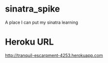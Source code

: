 sinatra_spike
=============

A place I can put my sinatra learning

Heroku URL
=============

http://tranquil-escarpment-4253.herokuapp.com